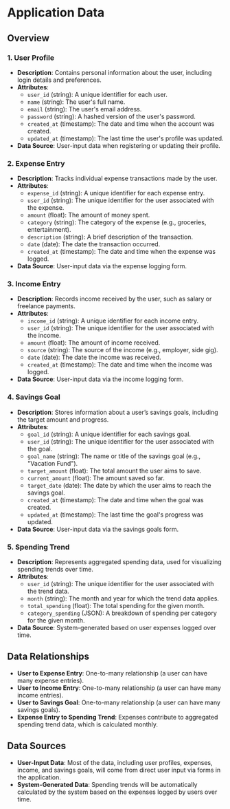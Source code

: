 # Application Data 

##  Overview

### 1. User Profile

- **Description**: Contains personal information about the user, including login details and preferences.
- **Attributes**:
  - `user_id` (string): A unique identifier for each user.
  - `name` (string): The user's full name.
  - `email` (string): The user's email address.
  - `password` (string): A hashed version of the user's password.
  - `created_at` (timestamp): The date and time when the account was 
    created.
  - `updated_at` (timestamp): The last time the user's profile was updated.
- **Data Source**: User-input data when registering or updating their profile.

### 2. Expense Entry

- **Description**: Tracks individual expense transactions made by the user.
- **Attributes**:
  - `expense_id` (string): A unique identifier for each expense entry.
  - `user_id` (string): The unique identifier for the user associated with the expense.
  - `amount` (float): The amount of money spent.
  - `category` (string): The category of the expense (e.g., groceries, 
    entertainment).
  - `description` (string): A brief description of the transaction.
  - `date` (date): The date the transaction occurred.
  - `created_at` (timestamp): The date and time when the expense was logged.
- **Data Source**: User-input data via the expense logging form.

### 3. Income Entry

- **Description**: Records income received by the user, such as salary or freelance payments.
- **Attributes**:
  - `income_id` (string): A unique identifier for each income entry.
  - `user_id` (string): The unique identifier for the user associated with the income.
  - `amount` (float): The amount of income received.
  - `source` (string): The source of the income (e.g., employer, side gig).
  - `date` (date): The date the income was received.
  - `created_at` (timestamp): The date and time when the income was logged.
- **Data Source**: User-input data via the income logging form.

### 4. Savings Goal

- **Description**: Stores information about a user’s savings goals, 
  including the target amount and progress.
- **Attributes**:
  - `goal_id` (string): A unique identifier for each savings goal.
  - `user_id` (string): The unique identifier for the user associated with the goal.
  - `goal_name` (string): The name or title of the savings goal (e.g., 
    "Vacation Fund").
  - `target_amount` (float): The total amount the user aims to save.
  - `current_amount` (float): The amount saved so far.
  - `target_date` (date): The date by which the user aims to reach the 
    savings goal.
  - `created_at` (timestamp): The date and time when the goal was created.
  - `updated_at` (timestamp): The last time the goal's progress was updated.
- **Data Source**: User-input data via the savings goals form.

### 5. Spending Trend

- **Description**: Represents aggregated spending data, used for visualizing spending trends over time.
- **Attributes**:
  - `user_id` (string): The unique identifier for the user associated with the trend data.
  - `month` (string): The month and year for which the trend data applies.
  - `total_spending` (float): The total spending for the given month.
  - `category_spending` (JSON): A breakdown of spending per category for the given month.
- **Data Source**: System-generated based on user expenses logged over 
  time.

## Data Relationships

- **User to Expense Entry**: One-to-many relationship (a user can have many expense entries).
- **User to Income Entry**: One-to-many relationship (a user can have many income entries).
- **User to Savings Goal**: One-to-many relationship (a user can have many savings goals).
- **Expense Entry to Spending Trend**: Expenses contribute to aggregated spending trend data, which is calculated monthly.

## Data Sources

- **User-Input Data**: Most of the data, including user profiles, expenses, income, and savings goals, will come from direct user input via forms in the application.
- **System-Generated Data**: Spending trends will be automatically 
  calculated by the system based on the expenses logged by users over 
  time.
